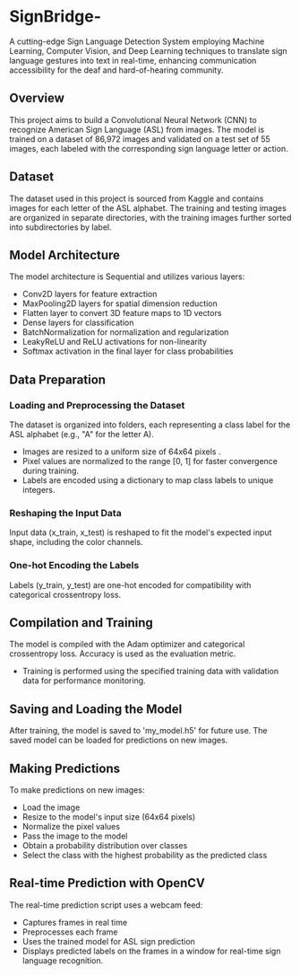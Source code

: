 # SignBridge-
A cutting-edge Sign Language Detection System employing Machine Learning, Computer Vision, and Deep Learning techniques to translate sign language gestures into text in real-time, enhancing communication accessibility for the deaf and hard-of-hearing community.

## Overview
This project aims to build a Convolutional Neural Network (CNN) to recognize American Sign Language (ASL) from images. The model is trained on a dataset of 86,972 images and validated on a test set of 55 images, each labeled with the corresponding sign language letter or action.

## Dataset
The dataset used in this project is sourced from Kaggle and contains images for each letter of the ASL alphabet. The training and testing images are organized in separate directories, with the training images further sorted into subdirectories by label.

## Model Architecture
The model architecture is Sequential and utilizes various layers:

- Conv2D layers for feature extraction
- MaxPooling2D layers for spatial dimension reduction
- Flatten layer to convert 3D feature maps to 1D vectors
- Dense layers for classification
- BatchNormalization for normalization and regularization
- LeakyReLU and ReLU activations for non-linearity
- Softmax activation in the final layer for class probabilities
  
## Data Preparation

### Loading and Preprocessing the Dataset

The dataset is organized into folders, each representing a class label for the ASL alphabet (e.g., "A" for the letter A).

- Images are resized to a uniform size of 64x64 pixels .
- Pixel values are normalized to the range [0, 1] for faster convergence during training.
- Labels are encoded using a dictionary to map class labels to unique integers.

### Reshaping the Input Data

Input data (x_train, x_test) is reshaped to fit the model's expected input shape, including the color channels.

### One-hot Encoding the Labels

Labels (y_train, y_test) are one-hot encoded for compatibility with categorical crossentropy loss.

## Compilation and Training

The model is compiled with the Adam optimizer and categorical crossentropy loss. Accuracy is used as the evaluation metric.

- Training is performed using the specified training data with validation data for performance monitoring.

## Saving and Loading the Model

After training, the model is saved to 'my_model.h5' for future use. The saved model can be loaded for predictions on new images.

## Making Predictions

To make predictions on new images:

- Load the image
- Resize to the model's input size (64x64 pixels)
- Normalize the pixel values
- Pass the image to the model
- Obtain a probability distribution over classes
- Select the class with the highest probability as the predicted class

## Real-time Prediction with OpenCV

The real-time prediction script uses a webcam feed:

- Captures frames in real time
- Preprocesses each frame
- Uses the trained model for ASL sign prediction
- Displays predicted labels on the frames in a window for real-time sign language recognition.




